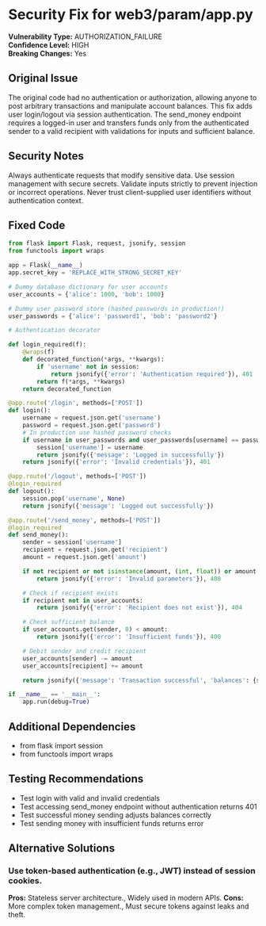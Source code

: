 # Security Fix for web3/param/app.py

**Vulnerability Type:** AUTHORIZATION_FAILURE  
**Confidence Level:** HIGH  
**Breaking Changes:** Yes

## Original Issue
The original code had no authentication or authorization, allowing anyone to post arbitrary transactions and manipulate account balances. This fix adds user login/logout via session authentication. The send_money endpoint requires a logged-in user and transfers funds only from the authenticated sender to a valid recipient with validations for inputs and sufficient balance.

## Security Notes
Always authenticate requests that modify sensitive data. Use session management with secure secrets. Validate inputs strictly to prevent injection or incorrect operations. Never trust client-supplied user identifiers without authentication context.

## Fixed Code
```py
from flask import Flask, request, jsonify, session
from functools import wraps

app = Flask(__name__)
app.secret_key = 'REPLACE_WITH_STRONG_SECRET_KEY'

# Dummy database dictionary for user accounts
user_accounts = {'alice': 1000, 'bob': 1000}

# Dummy user password store (hashed passwords in production!)
user_passwords = {'alice': 'password1', 'bob': 'password2'}

# Authentication decorator

def login_required(f):
    @wraps(f)
    def decorated_function(*args, **kwargs):
        if 'username' not in session:
            return jsonify({'error': 'Authentication required'}), 401
        return f(*args, **kwargs)
    return decorated_function

@app.route('/login', methods=['POST'])
def login():
    username = request.json.get('username')
    password = request.json.get('password')
    # In production use hashed password checks
    if username in user_passwords and user_passwords[username] == password:
        session['username'] = username
        return jsonify({'message': 'Logged in successfully'})
    return jsonify({'error': 'Invalid credentials'}), 401

@app.route('/logout', methods=['POST'])
@login_required
def logout():
    session.pop('username', None)
    return jsonify({'message': 'Logged out successfully'})

@app.route('/send_money', methods=['POST'])
@login_required
def send_money():
    sender = session['username']
    recipient = request.json.get('recipient')
    amount = request.json.get('amount')

    if not recipient or not isinstance(amount, (int, float)) or amount <= 0:
        return jsonify({'error': 'Invalid parameters'}), 400

    # Check if recipient exists
    if recipient not in user_accounts:
        return jsonify({'error': 'Recipient does not exist'}), 404

    # Check sufficient balance
    if user_accounts.get(sender, 0) < amount:
        return jsonify({'error': 'Insufficient funds'}), 400

    # Debit sender and credit recipient
    user_accounts[sender] -= amount
    user_accounts[recipient] += amount

    return jsonify({'message': 'Transaction successful', 'balances': {sender: user_accounts[sender], recipient: user_accounts[recipient]}})

if __name__ == '__main__':
    app.run(debug=True)

```

## Additional Dependencies
- from flask import session
- from functools import wraps

## Testing Recommendations
- Test login with valid and invalid credentials
- Test accessing send_money endpoint without authentication returns 401
- Test successful money sending adjusts balances correctly
- Test sending money with insufficient funds returns error

## Alternative Solutions

### Use token-based authentication (e.g., JWT) instead of session cookies.
**Pros:** Stateless server architecture., Widely used in modern APIs.
**Cons:** More complex token management., Must secure tokens against leaks and theft.

